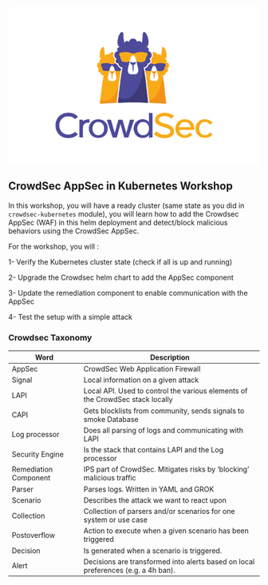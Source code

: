 ![CrowdSec Logo](./assets/logo_crowdsec.png)

## CrowdSec AppSec in Kubernetes Workshop

In this workshop, you will have a ready cluster (same state as you did in `crowdsec-kubernetes` module), you will learn how to add the Crowdsec AppSec (WAF) in this helm deployment and detect/block malicious behaviors using the CrowdSec AppSec.

For the workshop, you will :

1- Verify the Kubernetes cluster state (check if all is up and running)

2- Upgrade the Crowdsec helm chart to add the AppSec component

3- Update the remediation component to enable communication with the AppSec

4- Test the setup with a simple attack


### Crowdsec Taxonomy

Word | Description
---|---
AppSec | CrowdSec Web Application Firewall
Signal | Local information on a given attack
LAPI | Local API. Used to control the various elements of the CrowdSec stack locally
CAPI | Gets blocklists from community, sends signals to smoke Database
Log processor | Does all parsing of logs and communicating with LAPI
Security Engine | Is the stack that contains LAPI and the Log processor
Remediation Component | IPS part of CrowdSec. Mitigates risks by ‘blocking’ malicious traffic
Parser | Parses logs. Written in YAML and GROK
Scenario |Describes the attack we want to react upon
Collection | Collection of parsers and/or scenarios for one system or use case
Postoverflow | Action to execute when a given scenario has been triggered
Decision | Is generated when a scenario is triggered.
Alert | Decisions are transformed into alerts based on local preferences (e.g. a 4h ban).